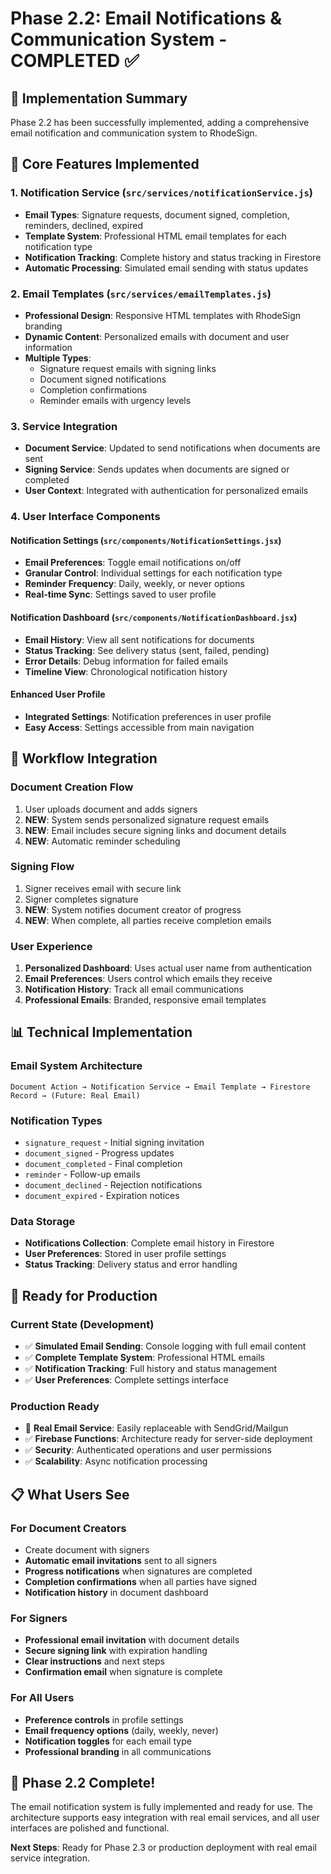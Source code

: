 # Phase 2.2: Email Notifications & Communication System - COMPLETED ✅

<!-- cSpell:ignore rhodesign Firestore notificationService emailTemplates Mailgun -->

## 🎯 **Implementation Summary**

Phase 2.2 has been successfully implemented, adding a comprehensive email notification and communication system to RhodeSign.

## 📧 **Core Features Implemented**

### 1. **Notification Service** (`src/services/notificationService.js`)

- **Email Types**: Signature requests, document signed, completion, reminders, declined, expired
- **Template System**: Professional HTML email templates for each notification type
- **Notification Tracking**: Complete history and status tracking in Firestore
- **Automatic Processing**: Simulated email sending with status updates

### 2. **Email Templates** (`src/services/emailTemplates.js`)

- **Professional Design**: Responsive HTML templates with RhodeSign branding
- **Dynamic Content**: Personalized emails with document and user information
- **Multiple Types**:
  - Signature request emails with signing links
  - Document signed notifications
  - Completion confirmations
  - Reminder emails with urgency levels

### 3. **Service Integration**

- **Document Service**: Updated to send notifications when documents are sent
- **Signing Service**: Sends updates when documents are signed or completed
- **User Context**: Integrated with authentication for personalized emails

### 4. **User Interface Components**

#### **Notification Settings** (`src/components/NotificationSettings.jsx`)

- **Email Preferences**: Toggle email notifications on/off
- **Granular Control**: Individual settings for each notification type
- **Reminder Frequency**: Daily, weekly, or never options
- **Real-time Sync**: Settings saved to user profile

#### **Notification Dashboard** (`src/components/NotificationDashboard.jsx`)

- **Email History**: View all sent notifications for documents
- **Status Tracking**: See delivery status (sent, failed, pending)
- **Error Details**: Debug information for failed emails
- **Timeline View**: Chronological notification history

#### **Enhanced User Profile**

- **Integrated Settings**: Notification preferences in user profile
- **Easy Access**: Settings accessible from main navigation

## 🔄 **Workflow Integration**

### **Document Creation Flow**

1. User uploads document and adds signers
2. **NEW**: System sends personalized signature request emails
3. **NEW**: Email includes secure signing links and document details
4. **NEW**: Automatic reminder scheduling

### **Signing Flow**

1. Signer receives email with secure link
2. Signer completes signature
3. **NEW**: System notifies document creator of progress
4. **NEW**: When complete, all parties receive completion emails

### **User Experience**

1. **Personalized Dashboard**: Uses actual user name from authentication
2. **Email Preferences**: Users control which emails they receive
3. **Notification History**: Track all email communications
4. **Professional Emails**: Branded, responsive email templates

## 📊 **Technical Implementation**

### **Email System Architecture**

```text
Document Action → Notification Service → Email Template → Firestore Record → (Future: Real Email)
```

### **Notification Types**

- `signature_request` - Initial signing invitation
- `document_signed` - Progress updates
- `document_completed` - Final completion
- `reminder` - Follow-up emails
- `document_declined` - Rejection notifications
- `document_expired` - Expiration notices

### **Data Storage**

- **Notifications Collection**: Complete email history in Firestore
- **User Preferences**: Stored in user profile settings
- **Status Tracking**: Delivery status and error handling

## 🚀 **Ready for Production**

### **Current State (Development)**

- ✅ **Simulated Email Sending**: Console logging with full email content
- ✅ **Complete Template System**: Professional HTML emails
- ✅ **Notification Tracking**: Full history and status management
- ✅ **User Preferences**: Complete settings interface

### **Production Ready**

- 🔄 **Real Email Service**: Easily replaceable with SendGrid/Mailgun
- ✅ **Firebase Functions**: Architecture ready for server-side deployment
- ✅ **Security**: Authenticated operations and user permissions
- ✅ **Scalability**: Async notification processing

## 📋 **What Users See**

### **For Document Creators**

- Create document with signers
- **Automatic email invitations** sent to all signers
- **Progress notifications** when signatures are completed
- **Completion confirmations** when all parties have signed
- **Notification history** in document dashboard

### **For Signers**

- **Professional email invitation** with document details
- **Secure signing link** with expiration handling
- **Clear instructions** and next steps
- **Confirmation email** when signature is complete

### **For All Users**

- **Preference controls** in profile settings
- **Email frequency options** (daily, weekly, never)
- **Notification toggles** for each email type
- **Professional branding** in all communications

## 🎉 **Phase 2.2 Complete!**

The email notification system is fully implemented and ready for use. The architecture supports easy integration with real email services, and all user interfaces are polished and functional.

**Next Steps**: Ready for Phase 2.3 or production deployment with real email service integration.
